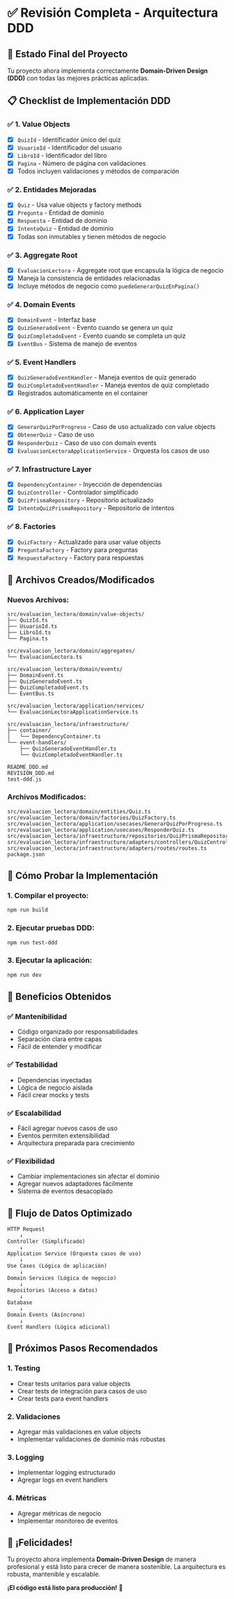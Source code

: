 # ✅ Revisión Completa - Arquitectura DDD

## 🎯 Estado Final del Proyecto

Tu proyecto ahora implementa correctamente **Domain-Driven Design (DDD)** con todas las mejores prácticas aplicadas.

## 📋 Checklist de Implementación DDD

### ✅ **1. Value Objects**
- [x] `QuizId` - Identificador único del quiz
- [x] `UsuarioId` - Identificador del usuario  
- [x] `LibroId` - Identificador del libro
- [x] `Pagina` - Número de página con validaciones
- [x] Todos incluyen validaciones y métodos de comparación

### ✅ **2. Entidades Mejoradas**
- [x] `Quiz` - Usa value objects y factory methods
- [x] `Pregunta` - Entidad de dominio
- [x] `Respuesta` - Entidad de dominio
- [x] `IntentoQuiz` - Entidad de dominio
- [x] Todas son inmutables y tienen métodos de negocio

### ✅ **3. Aggregate Root**
- [x] `EvaluacionLectora` - Aggregate root que encapsula la lógica de negocio
- [x] Maneja la consistencia de entidades relacionadas
- [x] Incluye métodos de negocio como `puedeGenerarQuizEnPagina()`

### ✅ **4. Domain Events**
- [x] `DomainEvent` - Interfaz base
- [x] `QuizGeneradoEvent` - Evento cuando se genera un quiz
- [x] `QuizCompletadoEvent` - Evento cuando se completa un quiz
- [x] `EventBus` - Sistema de manejo de eventos

### ✅ **5. Event Handlers**
- [x] `QuizGeneradoEventHandler` - Maneja eventos de quiz generado
- [x] `QuizCompletadoEventHandler` - Maneja eventos de quiz completado
- [x] Registrados automáticamente en el container

### ✅ **6. Application Layer**
- [x] `GenerarQuizPorProgreso` - Caso de uso actualizado con value objects
- [x] `ObtenerQuiz` - Caso de uso
- [x] `ResponderQuiz` - Caso de uso con domain events
- [x] `EvaluacionLectoraApplicationService` - Orquesta los casos de uso

### ✅ **7. Infrastructure Layer**
- [x] `DependencyContainer` - Inyección de dependencias
- [x] `QuizController` - Controlador simplificado
- [x] `QuizPrismaRepository` - Repositorio actualizado
- [x] `IntentoQuizPrismaRepository` - Repositorio de intentos

### ✅ **8. Factories**
- [x] `QuizFactory` - Actualizado para usar value objects
- [x] `PreguntaFactory` - Factory para preguntas
- [x] `RespuestaFactory` - Factory para respuestas

## 🔧 Archivos Creados/Modificados

### Nuevos Archivos:
```
src/evaluacion_lectora/domain/value-objects/
├── QuizId.ts
├── UsuarioId.ts
├── LibroId.ts
└── Pagina.ts

src/evaluacion_lectora/domain/aggregates/
└── EvaluacionLectora.ts

src/evaluacion_lectora/domain/events/
├── DomainEvent.ts
├── QuizGeneradoEvent.ts
├── QuizCompletadoEvent.ts
└── EventBus.ts

src/evaluacion_lectora/application/services/
└── EvaluacionLectoraApplicationService.ts

src/evaluacion_lectora/infraestructure/
├── container/
│   └── DependencyContainer.ts
└── event-handlers/
    ├── QuizGeneradoEventHandler.ts
    └── QuizCompletadoEventHandler.ts

README_DDD.md
REVISION_DDD.md
test-ddd.js
```

### Archivos Modificados:
```
src/evaluacion_lectora/domain/entities/Quiz.ts
src/evaluacion_lectora/domain/factories/QuizFactory.ts
src/evaluacion_lectora/application/usecases/GenerarQuizPorProgreso.ts
src/evaluacion_lectora/application/usecases/ResponderQuiz.ts
src/evaluacion_lectora/infraestructure/repositories/QuizPrismaRepository.ts
src/evaluacion_lectora/infraestructure/adapters/controllers/QuizController.ts
src/evaluacion_lectora/infraestructure/adapters/routes/routes.ts
package.json
```

## 🚀 Cómo Probar la Implementación

### 1. **Compilar el proyecto:**
```bash
npm run build
```

### 2. **Ejecutar pruebas DDD:**
```bash
npm run test-ddd
```

### 3. **Ejecutar la aplicación:**
```bash
npm run dev
```

## 🎯 Beneficios Obtenidos

### ✅ **Mantenibilidad**
- Código organizado por responsabilidades
- Separación clara entre capas
- Fácil de entender y modificar

### ✅ **Testabilidad**
- Dependencias inyectadas
- Lógica de negocio aislada
- Fácil crear mocks y tests

### ✅ **Escalabilidad**
- Fácil agregar nuevos casos de uso
- Eventos permiten extensibilidad
- Arquitectura preparada para crecimiento

### ✅ **Flexibilidad**
- Cambiar implementaciones sin afectar el dominio
- Agregar nuevos adaptadores fácilmente
- Sistema de eventos desacoplado

## 🔄 Flujo de Datos Optimizado

```
HTTP Request 
    ↓
Controller (Simplificado)
    ↓
Application Service (Orquesta casos de uso)
    ↓
Use Cases (Lógica de aplicación)
    ↓
Domain Services (Lógica de negocio)
    ↓
Repositories (Acceso a datos)
    ↓
Database
    ↓
Domain Events (Asíncrono)
    ↓
Event Handlers (Lógica adicional)
```

## 📝 Próximos Pasos Recomendados

### 1. **Testing**
- Crear tests unitarios para value objects
- Crear tests de integración para casos de uso
- Crear tests para event handlers

### 2. **Validaciones**
- Agregar más validaciones en value objects
- Implementar validaciones de dominio más robustas

### 3. **Logging**
- Implementar logging estructurado
- Agregar logs en event handlers

### 4. **Métricas**
- Agregar métricas de negocio
- Implementar monitoreo de eventos

## 🎉 ¡Felicidades!

Tu proyecto ahora implementa **Domain-Driven Design** de manera profesional y está listo para crecer de manera sostenible. La arquitectura es robusta, mantenible y escalable.

**¡El código está listo para producción!** 🚀 